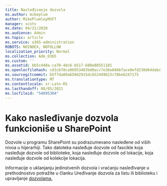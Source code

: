 ```yaml
---
title: Nasleđivanje dozvola
ms.author: mikeplum
author: MikePlumleyMSFT
manager: scotv
ms.date: 04/21/2020
ms.audience: Admin
ms.topic: article
ms.service: o365-administration
ROBOTS: NOINDEX, NOFOLLOW
localization_priority: Normal
ms.collection: Adm_O365
ms.custom: ''
ms.assetid: bb5c440a-ca70-4dc6-b517-688e80551101
ms.openlocfilehash: cd3cb78ca96953403bd0acc7e36e8466face0efd230d64dabcf055185c8ab12a
ms.sourcegitcommit: b5f7da89a650d2915dc652449623c78be6247175
ms.translationtype: MT
ms.contentlocale: sr-Latn-RS
ms.lasthandoff: 08/05/2021
ms.locfileid: "54095304"
---
```

# <a name="how-permissions-inheritance-works-in-sharepoint"></a>Kako nasleđivanje dozvola funkcioniše u SharePoint

Dozvole u programu SharePoint su podrazumevano nasleđene od viših nivoa u hijerarhiji. Tako datoteka nasleđuje dozvole od fascikle koja nasleđuje dozvole od biblioteke, koja nasleđuje dozvole od lokacije, koja nasleđuje dozvole od kolekcije lokacija.
  
Informacije o uklanjanju jedinstvenih dozvola i vraćanju nasleđivanje u prethodnostvo potražite u članku Uređivanje dozvola za listu ili biblioteku i upravljanje [dozvolama.](https://go.microsoft.com/fwlink/?linkid=869946)
  

